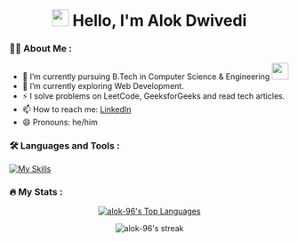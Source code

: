 <div>
  <h1 align="center"> <img src="https://media.giphy.com/media/hvRJCLFzcasrR4ia7z/giphy.gif" width="30px"/>
  Hello, I'm Alok Dwivedi</h1>
</div>


### :man_technologist: About Me :

- 🔭 I’m currently pursuing B.Tech in Computer Science & Engineering <img src="https://media.giphy.com/media/WUlplcMpOCEmTGBtBW/giphy.gif" width="30">
- 🌱 I’m currently exploring Web Development.
- ⚡ I solve problems on LeetCode, GeeksforGeeks and read tech articles.
- 📫 How to reach me: [LinkedIn](https://www.linkedin.com/in/alok-dwivedi-4347801b8/)
- 😄 Pronouns: he/him



### :hammer_and_wrench: Languages and Tools :
[![My Skills](https://skillicons.dev/icons?i=c,cpp,html,css,js,react,nodejs,express,mongodb,firebase,xd,vscode,git,chakraui)](https://skillicons.dev)


### :fire: My Stats :
<p align="center">
  <a href="https://github.com/alok-96/github-readme-stats"><img alt="alok-96's Top Languages" src="https://github-readme-stats-sigma-five.vercel.app/api/top-langs/?username=alok-96&langs_count=8&count_private=true&layout=compact&theme=dark&background=000000" /></a>
</p>

<p align="center">
    <img src="http://github-readme-streak-stats.herokuapp.com?user=alok-96&theme=dark&background=000000)](https://git.io/streak-stats" alt="alok-96's streak">
</p>


